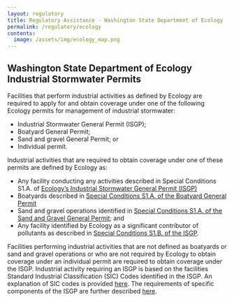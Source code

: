 ```yaml
---
layout: regulatory
title: Regulatory Assistance - Washington State Department of Ecology
permalink: /regulatory/ecology
contents:
  image: /assets/img/ecology_map.png
---
```


## Washington State Department of Ecology Industrial Stormwater Permits

Facilities that perform industrial activities as defined by Ecology are required to apply for and obtain coverage under one of the following Ecology permits for management of industrial stormwater:

- Industrial Stormwater General Permit (ISGP);
- Boatyard General Permit;
- Sand and gravel General Permit; or
- Individual permit.

Industrial activities that are required to obtain coverage under one of these permits are defined by Ecology as:

<!-- - The 10 categories of industrial activities identified in federal regulation [40 CFR122.26(b)(14)(i-ix and xi)](https://www.gpo.gov/fdsys/pkg/CFR-2017-title40-vol24/pdf/CFR-2017-title40-vol24-part122.pdf#page=53); -->
- Any facility conducting any activities described in Special Conditions S1.A. of [Ecology’s Industrial Stormwater General Permit (ISGP)](https://fortress.wa.gov/ecy/paris/DownloadDocument.aspx?id=135677)
- Boatyards described in [Special Conditions S1.A. of the Boatyard General Permit](https://ecology.wa.gov/DOE/files/5b/5bf65af6-a6b5-4b16-a68b-b3aa75c64ce6.pdf)
- Sand and gravel operations identified in [Special Conditions S1.A. of the Sand and Gravel General Permit](https://ecology.wa.gov/DOE/files/d2/d276657e-8179-48bb-bbc0-bebb05ea993b.pdf#page=6); and
- Any facility identified by Ecology as a significant contributor of pollutants as described in [Special Conditions S1.B. of the ISGP](https://fortress.wa.gov/ecy/paris/DownloadDocument.aspx?id=135677).

Facilities performing industrial activities that are not defined as boatyards or sand and gravel operations or who are not required by Ecology to obtain coverage under an individual permit are required to obtain coverage under the ISGP. Industrial activity requiring an ISGP is based on the facilities Standard Industrial Classification (SIC) Codes identified in the ISGP. An explanation of SIC codes is provided [here](https://siccode.com/). The requirements of specific components of the ISGP are further described [here](../technical).
